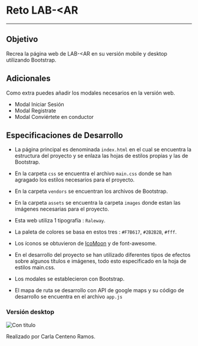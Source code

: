 # Reto LAB-<AR
---
## Objetivo

Recrea la página web de LAB-<AR en su versión mobile y desktop utilizando Bootstrap.

## Adicionales

Como extra puedes añadir los modales necesarios en la versión web.
*  Modal Iniciar Sesión
*  Modal Registrate
*  Modal Conviértete en conductor

## Especificaciones de Desarrollo

* La página principal es denominada `index.html` en el cual se encuentra la  estructura del proyecto y se enlaza las hojas de estilos propias y las de Bootstrap.

* En la carpeta `css` se encuentra el archivo `main.css` donde se han agragado los  estilos necesarios para el proyecto.

* En la carpeta `vendors` se encuentran los archivos de Bootstrap.

* En la carpeta `assets` se encuentra la carpeta `images` donde estan las imágenes necesarias para el proyecto.

* Esta web utiliza 1 tipografía :   `Raleway`.

* La paleta de colores se basa en estos tres : `#F7B617`, `#2B2B2B`,
  `#fff`.

* Los íconos se obtuvieron de  [IcoMoon](https://icomoon.io/app/) y de font-awesome.

* En el desarrollo del proyecto se han utilizado diferentes tipos de efectos sobre algunos títulos e imágenes, todo esto especificado en la hoja de estilos main.css.

* Los modales se establecieron con Bootstrap.

* El mapa de ruta se desarrollo con API de google maps y su código de desarrollo se encuentra en el archivo `app.js`

### Versión desktop

![Con titulo](https://user-images.githubusercontent.com/32285482/36280951-f4bef51e-1269-11e8-9c10-80a101404d5f.png)





Realizado por Carla Centeno Ramos.
